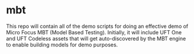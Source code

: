 # mbt
This repo will contain all of the demo scripts for doing an effective demo of Micro Focus MBT (Model Based Testing).  Initially, it will include UFT One and UFT Codeless assets that will get auto-discovered by the MBT engine to enable building models for demo purposes.
